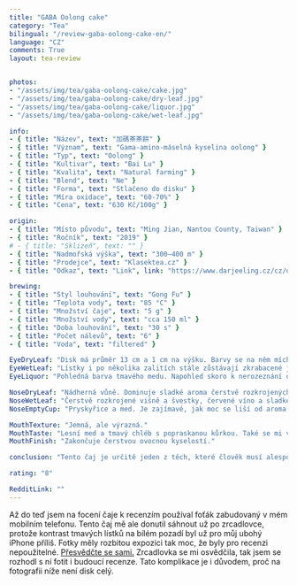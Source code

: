 ```yaml
---
title: "GABA Oolong cake"
category: "Tea"
bilingual: "/review-gaba-oolong-cake-en/"
language: "CZ"
comments: True
layout: tea-review


photos:
- "/assets/img/tea/gaba-oolong-cake/cake.jpg"	
- "/assets/img/tea/gaba-oolong-cake/dry-leaf.jpg"
- "/assets/img/tea/gaba-oolong-cake/liquor.jpg"
- "/assets/img/tea/gaba-oolong-cake/wet-leaf.jpg"

info:
- { title: "Název", text: "加碼茶茶餅" }
- { title: "Význam", text: "Gama-amino-máselná kyselina oolong" }
- { title: "Typ", text: "Oolong" }
- { title: "Kultivar", text: "Bai Lu" }
- { title: "Kvalita", text: "Natural farming" }
- { title: "Blend", text: "Ne" }
- { title: "Forma", text: "Stlačeno do disku" }
- { title: "Míra oxidace", text: "60-70%" }
- { title: "Cena", text: "630 Kč/100g" }

origin:
- { title: "Místo původu", text: "Ming Jian, Nantou County, Taiwan" }
- { title: "Ročník", text: "2019" }
# - { title: "Sklizeň", text: "" }
- { title: "Nadmořská výška", text: "300–400 m" }
- { title: "Prodejce", text: "Klasektea.cz" }
- { title: "Odkaz", text: "Link", link: "https://www.darjeeling.cz/cz/oolong/gaba-oolong-tea-cake-1840" }

brewing:
- { title: "Styl louhování", text: "Gong Fu" }
- { title: "Teplota vody", text: "85 °C" }
- { title: "Množství čaje", text: "5 g" }
- { title: "Množství vody", text: "cca 150 ml" }
- { title: "Doba louhování", text: "30 s" }
- { title: "Počet nálevů", text: "6" }
- { title: "Voda", text: "filtered" }

EyeDryLeaf: "Disk má průměr 13 cm a 1 cm na výšku. Barvy se na něm míchají, jako na obrazu Vincenta van Gogha. Mísí se zde spousta odstínů hnědé barvy. Nejtmavší odstín připomíná barvu typickou pro staré ztmavlé obrazy v kostelech a nejsvětlejší tmavý karamel."
EyeWetLeaf: "Lístky i po několika zalitích stále zůstávají zkrabacené jako krepák. Konvička vypadá jako plná vlhkého havraního peří."
EyeLiquor: "Pohledná barva tmavého medu. Napohled skoro k nerozeznání od karibských rumů."

NoseDryLeaf: "Nádherná vůně. Dominuje sladké aroma čerstvě rozkrojených peckovic. Také je cítit svařák s pomeranči z vánočního trhu na Staroměstském náměstí."
NoseWetLeaf: "Čerstvě rozkrojené višně a švestky, červené víno a sladké pečivo."
NoseEmptyCup: "Pryskyřice a med. Je zajímavé, jak moc se liší od aroma lístků."

MouthTexture: "Jemná, ale výrazná."
MouthTaste: "Lesní med a tmavý chléb s popraskanou kůrkou. Také se mi vybavily ořechy v cukrkandlu, které mi rodiče jako dítěti kupovali na pouti."
MouthFinish: "Zakončuje čerstvou ovocnou kyselostí."

conclusion: "Tento čaj je určitě jeden z těch, které člověk musí alespoň jednou za život zkusit. Nejen kvůli jeho unikátnosti, ale i kvůli jeho jednoduché přípravě. Je to totiž jeden z mála čajů, které vůbec nehořknou, a to i při louhování dlouhou dobu. Moc ho doporučuji lidem, co ještě nemají mnoho zkušeností s přípravou čaje."

rating: "8"

RedditLink: ""
---
```


Až do teď jsem na focení čaje k recenzím používal foťák zabudovaný v mém mobilním telefonu. Tento čaj mě ale donutil sáhnout už po zrcadlovce, protože kontrast tmavých lístků na bílém pozadí byl už pro můj ubohý iPhone příliš. Fotky měly rozbitou expozici tak moc, že byly pro recenzi nepoužitelné. <a href="/assets/img/tea/gaba-oolong-cake/cake-unused.jpg">Přesvědčte se sami.</a> Zrcadlovka se mi osvědčila, tak jsem se rozhodl s ní fotit i budoucí recenze. Tato komplikace je i důvodem, proč na fotografii níže není disk celý.
